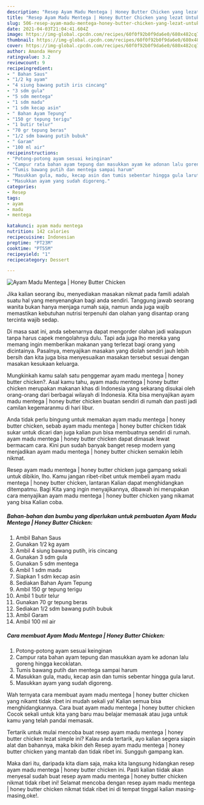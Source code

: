 ```yaml
---
description: "Resep Ayam Madu Mentega | Honey Butter Chicken yang lezat Untuk Jualan"
title: "Resep Ayam Madu Mentega | Honey Butter Chicken yang lezat Untuk Jualan"
slug: 506-resep-ayam-madu-mentega-honey-butter-chicken-yang-lezat-untuk-jualan
date: 2021-04-03T21:04:41.604Z
image: https://img-global.cpcdn.com/recipes/60f0f92b0f9da6e0/680x482cq70/ayam-madu-mentega-honey-butter-chicken-foto-resep-utama.jpg
thumbnail: https://img-global.cpcdn.com/recipes/60f0f92b0f9da6e0/680x482cq70/ayam-madu-mentega-honey-butter-chicken-foto-resep-utama.jpg
cover: https://img-global.cpcdn.com/recipes/60f0f92b0f9da6e0/680x482cq70/ayam-madu-mentega-honey-butter-chicken-foto-resep-utama.jpg
author: Amanda Henry
ratingvalue: 3.2
reviewcount: 9
recipeingredient:
- " Bahan Saus"
- "1/2 kg ayam"
- "4 siung bawang putih iris cincang"
- "3 sdm gula"
- "5 sdm mentega"
- "1 sdm madu"
- "1 sdm kecap asin"
- " Bahan Ayam Tepung"
- "150 gr tepung terigu"
- "1 butir telur"
- "70 gr tepung beras"
- "1/2 sdm bawang putih bubuk"
- " Garam"
- "100 ml air"
recipeinstructions:
- "Potong-potong ayam sesuai keinginan"
- "Campur rata bahan ayam tepung dan masukkan ayam ke adonan lalu goreng hingga kecoklatan."
- "Tumis bawang putih dan mentega sampai harum"
- "Masukkan gula, madu, kecap asin dan tumis sebentar hingga gula larut."
- "Masukkan ayam yang sudah digoreng."
categories:
- Resep
tags:
- ayam
- madu
- mentega

katakunci: ayam madu mentega 
nutrition: 142 calories
recipecuisine: Indonesian
preptime: "PT23M"
cooktime: "PT55M"
recipeyield: "1"
recipecategory: Dessert

---
```



![Ayam Madu Mentega | Honey Butter Chicken](https://img-global.cpcdn.com/recipes/60f0f92b0f9da6e0/680x482cq70/ayam-madu-mentega-honey-butter-chicken-foto-resep-utama.jpg)

Jika kalian seorang ibu, menyediakan masakan nikmat pada famili adalah suatu hal yang menyenangkan bagi anda sendiri. Tanggung jawab seorang  wanita bukan hanya menjaga rumah saja, namun anda juga wajib memastikan kebutuhan nutrisi terpenuhi dan olahan yang disantap orang tercinta wajib sedap.

Di masa  saat ini, anda sebenarnya dapat mengorder olahan jadi walaupun tanpa harus capek mengolahnya dulu. Tapi ada juga lho mereka yang memang ingin memberikan makanan yang terlezat bagi orang yang dicintainya. Pasalnya, menyajikan masakan yang diolah sendiri jauh lebih bersih dan kita juga bisa menyesuaikan masakan tersebut sesuai dengan masakan kesukaan keluarga. 



Mungkinkah kamu salah satu penggemar ayam madu mentega | honey butter chicken?. Asal kamu tahu, ayam madu mentega | honey butter chicken merupakan makanan khas di Indonesia yang sekarang disukai oleh orang-orang dari berbagai wilayah di Indonesia. Kita bisa menyajikan ayam madu mentega | honey butter chicken buatan sendiri di rumah dan pasti jadi camilan kegemaranmu di hari libur.

Anda tidak perlu bingung untuk memakan ayam madu mentega | honey butter chicken, sebab ayam madu mentega | honey butter chicken tidak sukar untuk dicari dan juga kalian pun bisa membuatnya sendiri di rumah. ayam madu mentega | honey butter chicken dapat dimasak lewat bermacam cara. Kini pun sudah banyak banget resep modern yang menjadikan ayam madu mentega | honey butter chicken semakin lebih nikmat.

Resep ayam madu mentega | honey butter chicken juga gampang sekali untuk dibikin, lho. Kamu jangan ribet-ribet untuk membeli ayam madu mentega | honey butter chicken, lantaran Kalian dapat menghidangkan ditempatmu. Bagi Kita yang ingin menyajikannya, dibawah ini merupakan cara menyajikan ayam madu mentega | honey butter chicken yang nikamat yang bisa Kalian coba.

<!--inarticleads1-->

##### Bahan-bahan dan bumbu yang diperlukan untuk pembuatan Ayam Madu Mentega | Honey Butter Chicken:

1. Ambil  Bahan Saus
1. Gunakan 1/2 kg ayam
1. Ambil 4 siung bawang putih, iris cincang
1. Gunakan 3 sdm gula
1. Gunakan 5 sdm mentega
1. Ambil 1 sdm madu
1. Siapkan 1 sdm kecap asin
1. Sediakan  Bahan Ayam Tepung
1. Ambil 150 gr tepung terigu
1. Ambil 1 butir telur
1. Gunakan 70 gr tepung beras
1. Sediakan 1/2 sdm bawang putih bubuk
1. Ambil  Garam
1. Ambil 100 ml air




<!--inarticleads2-->

##### Cara membuat Ayam Madu Mentega | Honey Butter Chicken:

1. Potong-potong ayam sesuai keinginan
1. Campur rata bahan ayam tepung dan masukkan ayam ke adonan lalu goreng hingga kecoklatan.
1. Tumis bawang putih dan mentega sampai harum
1. Masukkan gula, madu, kecap asin dan tumis sebentar hingga gula larut.
1. Masukkan ayam yang sudah digoreng.




Wah ternyata cara membuat ayam madu mentega | honey butter chicken yang nikamt tidak ribet ini mudah sekali ya! Kalian semua bisa menghidangkannya. Cara buat ayam madu mentega | honey butter chicken Cocok sekali untuk kita yang baru mau belajar memasak atau juga untuk kamu yang telah pandai memasak.

Tertarik untuk mulai mencoba buat resep ayam madu mentega | honey butter chicken lezat simple ini? Kalau anda tertarik, ayo kalian segera siapin alat dan bahannya, maka bikin deh Resep ayam madu mentega | honey butter chicken yang mantab dan tidak ribet ini. Sungguh gampang kan. 

Maka dari itu, daripada kita diam saja, maka kita langsung hidangkan resep ayam madu mentega | honey butter chicken ini. Pasti kalian tiidak akan menyesal sudah buat resep ayam madu mentega | honey butter chicken nikmat tidak ribet ini! Selamat mencoba dengan resep ayam madu mentega | honey butter chicken nikmat tidak ribet ini di tempat tinggal kalian masing-masing,oke!.

